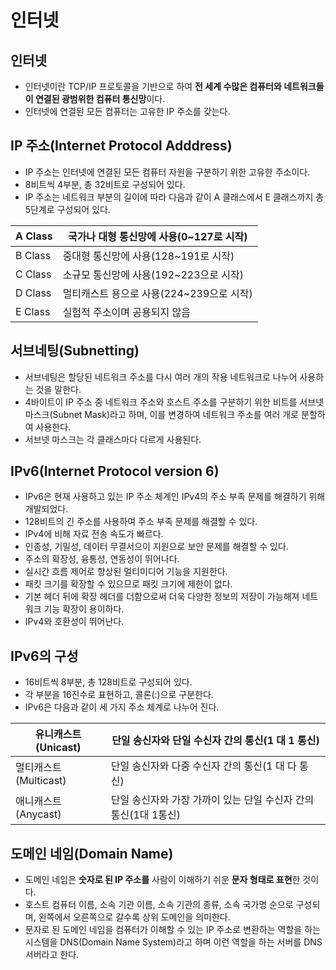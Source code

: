 # 인터넷

## 인터넷

- 인터넷이란 TCP/IP 프로토콜을 기반으로 하여 **전 세계 수많은 컴퓨터와 네트워크들이 연결된 광범위한 컴퓨터 통신망**이다.
- 인터넷에 연결된 모든 컴퓨터는 고유한 IP 주소를 갖는다.

## IP 주소(Internet Protocol Adddress)

- IP 주소는 인터넷에 연결된 모든 컴퓨터 자원을 구분하기 위한 고유한 주소이다.
- 8비트씩 4부분, 총 32비트로 구성되어 있다.
- IP 주소는 네트워크 부분의 길이에 따라 다음과 같이 A 클래스에서 E 클래스까지 총 5단계로 구성되어 있다.

| A Class | 국가나 대형 통신망에 사용(0~127로 시작) |
| --- | --- |
| B Class | 중대형 통신망에 사용(128~191로 시작) |
| C Class | 소규모 통신망에 사용(192~223으로 시작) |
| D Class | 멀티캐스트 용으로 사용(224~239으로 시작) |
| E Class | 실험적 주소이며 공용되지 않음 |

## 서브네팅(Subnetting)

- 서브네팅은 할당된 네트워크 주소를 다시 여러 개의 작용 네트워크로 나누어 사용하는 것을 말한다.
- 4바이트이 IP 주소 중 네트워크 주소와 호스트 주소를 구분하기 위한 비트를 서브넷 마스크(Subnet Mask)라고 하며, 이를 변경하여 네트워크 주소를 여러 개로 분할하여 사용한다.
- 서브넷 마스크는 각 클래스마다 다르게 사용된다.

## IPv6(Internet Protocol version 6)

- IPv6은 현재 사용하고 있는 IP 주소 체계인 IPv4의 주소 부족 문제를 해결하기 위해 개발되었다.
- 128비트의 긴 주소를 사용하여 주소 부족 문제를 해결할 수 있다.
- IPv4에 비해 자료 전송 속도가 빠르다.
- 인종성, 기밀성, 데이터 무결서으이 지원으로 보안 문제를 해결할 수 있다.
- 주소의 확장성, 융통성, 연동성이 뛰어나다.
- 실시간 흐름 제어로 향상된 멀티미디어 기능을 지원한다.
- 패킷 크기를 확장할 수 있으므로 패킷 크기에 제한이 없다.
- 기본 헤더 뒤에 확장 헤더를 더함으로써 더욱 다양한 정보의 저장이 가능해져 네트워크 기능 확장이 용이하다.
- IPv4와 호환성이 뛰어난다.

## IPv6의 구성

- 16비트씩 8부분, 총 128비트로 구성되어 있다.
- 각 부분을 16진수로 표현하고, 콜론(:)으로 구분한다.
- IPv6은 다음과 같이 세 가지 주소 체계로 나누어 진다.

| 유니캐스트(Unicast) | 단일 송신자와 단일 수신자 간의 통신(1 대 1 통신) |
| --- | --- |
|  멀티캐스트(Multicast) | 단일 송신자와 다중 수신자 간의 통신(1 대 다 통신) |
| 애니캐스트(Anycast) | 단일 송신자와 가장 가까이 있는 단일 수신자 간의 통신(1대 1통신) |

## 도메인 네임(Domain Name)

- 도메인 네임은 **숫자로 된 IP 주소를** 사람이 이해하기 쉬운 **문자 형태로 표현**한 것이다.
- 호스트 컴퓨터 이름, 소속 기관 이름, 소속 기관의 종류, 소속 국가명 순으로 구성되며, 왼쪽에서 오른쪽으로 갈수록 상위 도메인을 의미한다.
- 문자로 된 도메인 네임을 컴퓨터가 이해할 수 있는 IP 주소로 변환하는 역할을 하는 시스템을 DNS(Domain Name System)라고 하며 이런 역할을 하는 서버를 DNS 서버라고 한다.